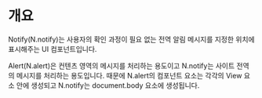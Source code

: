 개요
===

Notify(N.notify)는 사용자의 확인 과정이 필요 없는 전역 알림 메시지를 지정한 위치에 표시해주는 UI 컴포넌트입니다.

<p class="alert">Alert(N.alert)은 컨텐츠 영역의 메시지를 처리하는 용도이고 N.notify는 사이트 전역의 메시지를 처리하는 용도입니다. 때문에 N.alert의 컴포넌트 요소는 각각의 View 요소 안에 생성되고 N.notify는 document.body 요소에 생성됩니다.</p>